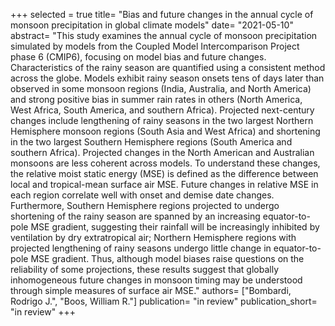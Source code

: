 +++
selected = true
title= "Bias and future changes in the annual cycle of monsoon precipitation in global climate models"
date= "2021-05-10"
abstract= "This study examines the annual cycle of monsoon precipitation simulated by models from the Coupled Model Intercomparison Project phase 6 (CMIP6), focusing on model bias and future changes. Characteristics of the rainy season are quantified using a consistent method across the globe. Models exhibit rainy season onsets tens of days later than observed in some monsoon regions (India, Australia, and North America) and strong positive bias in summer rain rates in others (North America, West Africa, South America, and southern Africa). Projected next-century changes include lengthening of rainy seasons in the two largest Northern Hemisphere monsoon regions (South Asia and West Africa) and shortening in the two largest Southern Hemisphere regions (South America and southern Africa).  Projected changes in the North American and Australian monsoons are less coherent across models. To understand these changes, the relative moist static energy (MSE) is defined as the difference between local and tropical-mean surface air MSE. Future changes in relative MSE in each region correlate well with onset and demise date changes. Furthermore, Southern Hemisphere regions projected to undergo shortening of the rainy season are spanned by an increasing equator-to-pole MSE gradient, suggesting their rainfall will be increasingly inhibited by ventilation by dry extratropical air; Northern Hemisphere regions with projected lengthening of rainy seasons undergo little change in equator-to-pole MSE gradient. Thus, although model biases raise questions on the reliability of some projections, these results suggest that globally inhomogeneous future changes in monsoon timing may be understood through simple measures of surface air MSE."
authors= ["Bombardi, Rodrigo J.", "Boos, William R."]
publication= "in review"
publication_short= "in review"
+++


